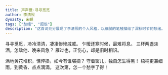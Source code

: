 ```yaml
---
title: 声声慢·寻寻觅觅
author: 李清照
dynasty: 宋朝
tags: ["愁绪", "闺怨"]
description: "这首词充分展现了李清照的个人风格，以细腻的笔触描绘了深秋时节的愁绪。"
---
```


寻寻觅觅，冷冷清清，凄凄惨惨戚戚。
乍暖还寒时候，最难将息。
三杯两盏淡酒，怎敌他、晚来风急？
雁过也，正伤心，却是旧时相识。

满地黄花堆积，憔悴损，如今有谁堪摘？
守着窗儿，独自怎生得黑！
梧桐更兼细雨，到黄昏、点点滴滴。
这次第，怎一个愁字了得！

